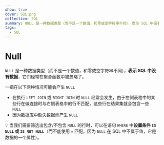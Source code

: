 ```yaml
---
show: true
cover: SQL.png
collection: SQL
summary: NULL 是一种数据类型（而不是一个数值，和零或空字符串不同），表示 SQL 中没有数据，它们经常在聚合函数中被忽略了。
tags:
  - SQL
---
```


# Null
`NULL` 是一种数据类型（而不是一个数值，和零或空字符串不同），**表示 SQL 中没有数据**，它们经常在聚合函数中被忽略了。

一把在以下两种情况可能会产生 `NULL`

* 在执行 `LEFT JOIN` 或 `RIGHT JOIN` 时 `NULL` 经常会发生，由于左侧表格中的某些行在做连接时与右侧表格中的行不匹配，这些行在结果集就会包含一些 `NULL`
* 因为数据库中缺失数据而产生 `NULL`

:bulb: 当我们需要筛选出包含/不包含 `NULL` 的行时，可以在语句 `WHERE` 中**设置条件 `IS NULL` 或 `IS NOT NULL`**（而不能使用 `=` 匹配，因为 `NULL` 在 SQL 中不属于值，它是数据的一个属性）。